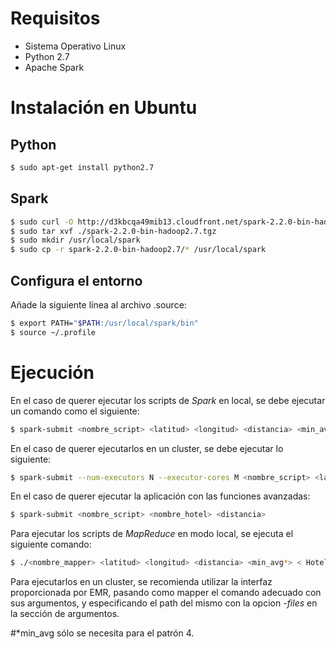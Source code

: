 # Requisitos

* Sistema Operativo Linux
* Python 2.7 
* Apache Spark

# Instalación en Ubuntu

## Python
```bash
$ sudo apt-get install python2.7
```

## Spark
```bash
$ sudo curl -O http://d3kbcqa49mib13.cloudfront.net/spark-2.2.0-bin-hadoop2.7.tgz
$ sudo tar xvf ./spark-2.2.0-bin-hadoop2.7.tgz
$ sudo mkdir /usr/local/spark
$ sudo cp -r spark-2.2.0-bin-hadoop2.7/* /usr/local/spark
```

## Configura el entorno 
Añade la siguiente línea al archivo .source:
```bash
$ export PATH="$PATH:/usr/local/spark/bin"
$ source ~/.profile
```

# Ejecución

En el caso de querer ejecutar los scripts de *Spark* en local, se debe ejecutar un comando como el siguiente:
```bash
$ spark-submit <nombre_script> <latitud> <longitud> <distancia> <min_avg*>
```
En el caso de querer ejecutarlos en un cluster, se debe ejecutar lo siguiente:
```bash
$ spark-submit --num-executors N --executor-cores M <nombre_script> <latitud> <longitud> <distancia> <min_avg*>
```


En el caso de querer ejecutar la aplicación con las funciones avanzadas:
```bash
$ spark-submit <nombre_script> <nombre_hotel> <distancia> 
```

Para ejecutar los scripts de *MapReduce* en modo local, se ejecuta el siguiente comando:
```bash
$ ./<nombre_mapper> <latitud> <longitud> <distancia> <min_avg*> < Hotel_Reviews_Large.csv | sort | ./<nombre_reducer>
```
Para ejecutarlos en un cluster, se recomienda utilizar la interfaz proporcionada por EMR, pasando como mapper el comando adecuado con sus argumentos, y especificando el path del mismo con la opcion *-files* en la sección de argumentos.

 #\*min_avg sólo se necesita para el patrón 4.
